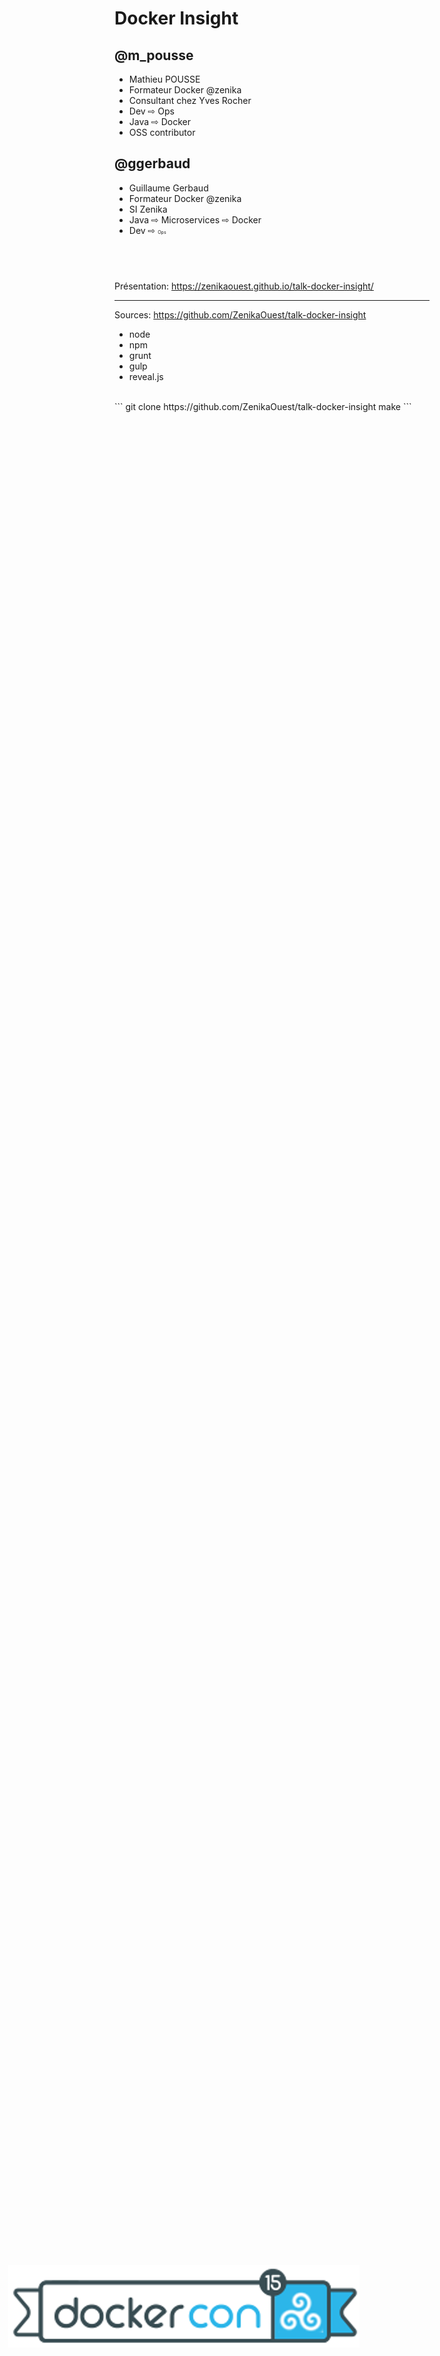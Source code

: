 # Docker Insight

<figure style="position: absolute; bottom: 150px; right: 300px; with: 100%">
    <img src="ressources/dockercon-bzh.png" alt="Logo Docker"/>
</figure>

<!-- .slide: class="page-title" -->



## @m_pousse

- Mathieu POUSSE
- Formateur Docker @zenika
- Consultant chez Yves Rocher
- Dev ⇨ Ops
- Java ⇨ Docker
- OSS contributor



## @ggerbaud

- Guillaume Gerbaud
- Formateur Docker @zenika
- SI Zenika
- Java ⇨ Microservices ⇨ Docker
- Dev ⇨ <span style="font-size: 0.5em">Ops</span>



## &nbsp;

Présentation: https://zenikaouest.github.io/talk-docker-insight/ 

<hr/>

Sources: https://github.com/ZenikaOuest/talk-docker-insight

 - node
 - npm
 - grunt
 - gulp
 - reveal.js

<br/>
```
git clone https://github.com/ZenikaOuest/talk-docker-insight
make
```


